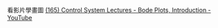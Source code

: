看影片學畫圖 
[(165) Control System Lectures - Bode Plots, Introduction - YouTube](https://www.youtube.com/watch?v=_eh1conN6YM&list=PLUMWjy5jgHK24TCFwngV5MeiruHxt1BQR)